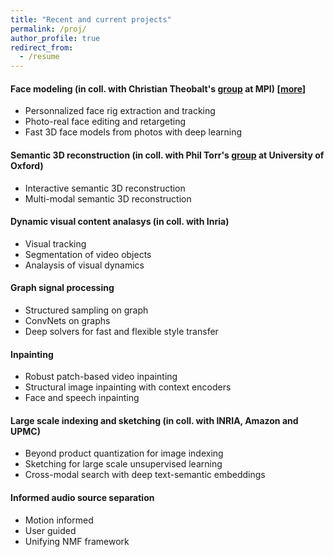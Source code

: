 ```yaml
---
title: "Recent and current projects"
permalink: /proj/
author_profile: true
redirect_from:
  - /resume
---
```




#### Face modeling (in coll. with Christian Theobalt's [group](http://gvv.mpi-inf.mpg.de/) at MPI) [[more](/face/)]
* Personnalized face rig extraction and tracking
* Photo-real face editing and retargeting
* Fast 3D face models from photos with deep learning

#### Semantic 3D reconstruction (in coll. with Phil Torr's [group](http://www.robots.ox.ac.uk/~tvg/) at University of Oxford) 
* Interactive semantic 3D reconstruction
* Multi-modal semantic 3D reconstruction

#### Dynamic visual content analasys (in coll. with Inria) 
* Visual tracking
* Segmentation of video objects
* Analaysis of visual dynamics

#### Graph signal processing
* Structured sampling on graph
* ConvNets on graphs
* Deep solvers for fast and flexible style transfer

#### Inpainting
* Robust patch-based video inpainting
* Structural image inpainting with context encoders
* Face and speech inpainting

#### Large scale indexing and sketching (in coll. with INRIA, Amazon and UPMC)
* Beyond product quantization for image indexing
* Sketching for large scale unsupervised learning
* Cross-modal search with deep text-semantic embeddings 

#### Informed audio source separation
* Motion informed
* User guided
* Unifying NMF framework 

